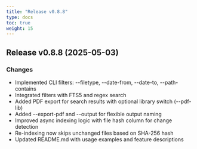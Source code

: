 ```yaml
---
title: "Release v0.8.8"
type: docs
toc: true
weight: 15
---
```


## Release v0.8.8 (2025-05-03)

### Changes
- Implemented CLI filters: --filetype, --date-from, --date-to, --path-contains
- Integrated filters with FTS5 and regex search
- Added PDF export for search results with optional library switch (--pdf-lib)
- Added --export-pdf and --output for flexible output naming
- Improved async indexing logic with file hash column for change detection
- Re-indexing now skips unchanged files based on SHA-256 hash
- Updated README.md with usage examples and feature descriptions